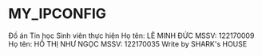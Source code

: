 # MY_IPCONFIG
Đồ án Tin học
Sinh viên thực hiện
Họ tên: LÊ MINH ĐỨC 
MSSV: 122170009
Họ tên: HỒ THỊ NHƯ NGỌC
MSSV: 122170035
                                                                                                                                              Write by SHARK's HOUSE
